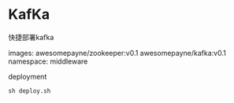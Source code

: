 # KafKa
快捷部署kafka
 
images:
awesomepayne/zookeeper:v0.1
awesomepayne/kafka:v0.1
namespace: middleware

deployment
```shell
sh deploy.sh
```
